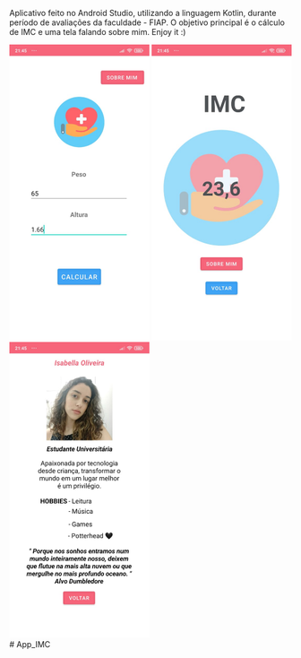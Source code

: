   
Aplicativo feito no Android Studio, utilizando a linguagem Kotlin, durante período de avaliações da faculdade - FIAP.
O objetivo principal é o cálculo de IMC e uma tela falando sobre mim.
Enjoy it :)

<div>
<img src="app/src/main/res/drawable/Main.jpeg" alt="My cool logo" width="250px"/>
<img src="app/src/main/res/drawable/calculo.jpeg" alt="My cool logo" width="250px"/>
<img src="app/src/main/res/drawable/sobremim.jpeg" alt="My cool logo" width="250px"/>
</div>
# App_IMC
